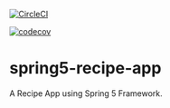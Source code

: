 [![CircleCI](https://circleci.com/gh/batspike/spring5-recipe-app.svg?style=svg)](https://circleci.com/gh/batspike/spring5-recipe-app)

[![codecov](https://codecov.io/gh/batspike/spring5-recipe-app/branch/master/graph/badge.svg)](https://codecov.io/gh/batspike/spring5-recipe-app)

# spring5-recipe-app
A Recipe App using Spring 5 Framework.
